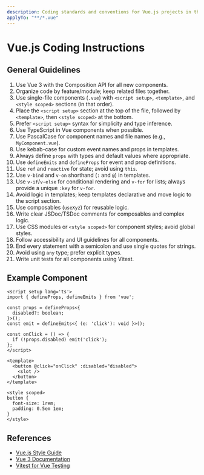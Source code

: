 ```yaml
---
description: Coding standards and conventions for Vue.js projects in this repository.
applyTo: "**/*.vue"
---
```


# Vue.js Coding Instructions

## General Guidelines

1. Use Vue 3 with the Composition API for all new components.
2. Organize code by feature/module; keep related files together.
3. Use single-file components (`.vue`) with `<script setup>`, `<template>`, and `<style scoped>` sections (in that order).
4. Place the `<script setup>` section at the top of the file, followed by `<template>`, then `<style scoped>` at the bottom.
5. Prefer `<script setup>` syntax for simplicity and type inference.
5. Use TypeScript in Vue components when possible.
6. Use PascalCase for component names and file names (e.g., `MyComponent.vue`).
7. Use kebab-case for custom event names and props in templates.
8. Always define `props` with types and default values where appropriate.
9. Use `defineEmits` and `defineProps` for event and prop definitions.
10. Use `ref` and `reactive` for state; avoid using `this`.
11. Use `v-bind` and `v-on` shorthand (`:` and `@`) in templates.
12. Use `v-if`/`v-else` for conditional rendering and `v-for` for lists; always provide a unique `:key` for `v-for`.
13. Avoid logic in templates; keep templates declarative and move logic to the script section.
14. Use composables (`useXyz`) for reusable logic.
15. Write clear JSDoc/TSDoc comments for composables and complex logic.
16. Use CSS modules or `<style scoped>` for component styles; avoid global styles.
17. Follow accessibility and UI guidelines for all components.
18. End every statement with a semicolon and use single quotes for strings.
19. Avoid using `any` type; prefer explicit types.
20. Write unit tests for all components using Vitest.


## Example Component

```vue
<script setup lang='ts'>
import { defineProps, defineEmits } from 'vue';

const props = defineProps<{
  disabled?: boolean;
}>();
const emit = defineEmits<{ (e: 'click'): void }>();

const onClick = () => {
  if (!props.disabled) emit('click');
};
</script>

<template>
  <button @click="onClick" :disabled="disabled">
    <slot />
  </button>
</template>

<style scoped>
button {
  font-size: 1rem;
  padding: 0.5em 1em;
}
</style>
```

## References
- [Vue.js Style Guide](https://vuejs.org/style-guide/)
- [Vue 3 Documentation](https://vuejs.org/)
- [Vitest for Vue Testing](https://vitest.dev/)

